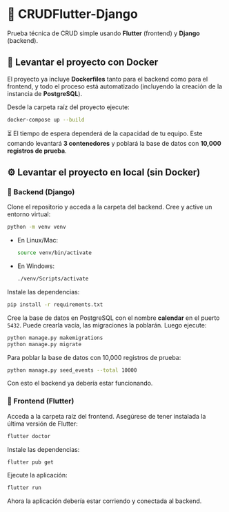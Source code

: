 # 📌 CRUDFlutter-Django
Prueba técnica de CRUD simple usando **Flutter** (frontend) y **Django** (backend).  

## 🚀 Levantar el proyecto con Docker
El proyecto ya incluye **Dockerfiles** tanto para el backend como para el frontend, y todo el proceso está automatizado (incluyendo la creación de la instancia de **PostgreSQL**).

Desde la carpeta raíz del proyecto ejecute:

```bash
docker-compose up --build
```

⏳ El tiempo de espera dependerá de la capacidad de tu equipo. Este comando levantará **3 contenedores** y poblará la base de datos con **10,000 registros de prueba**.  

## ⚙️ Levantar el proyecto en local (sin Docker)

### 🔹 Backend (Django)
Clone el repositorio y acceda a la carpeta del backend. Cree y active un entorno virtual:

```bash
python -m venv venv
```

- En Linux/Mac:
  ```bash
  source venv/bin/activate
  ```
- En Windows:
  ```bash
  ./venv/Scripts/activate
  ```

Instale las dependencias:

```bash
pip install -r requirements.txt
```

Cree la base de datos en PostgreSQL con el nombre **calendar** en el puerto `5432`. Puede crearla vacía, las migraciones la poblarán. Luego ejecute:

```bash
python manage.py makemigrations
python manage.py migrate
```

Para poblar la base de datos con 10,000 registros de prueba:

```bash
python manage.py seed_events --total 10000
```

Con esto el backend ya debería estar funcionando.  

### 🔹 Frontend (Flutter)
Acceda a la carpeta raíz del frontend. Asegúrese de tener instalada la última versión de Flutter:

```bash
flutter doctor
```

Instale las dependencias:

```bash
flutter pub get
```

Ejecute la aplicación:

```bash
flutter run
```

Ahora la aplicación debería estar corriendo y conectada al backend. 
